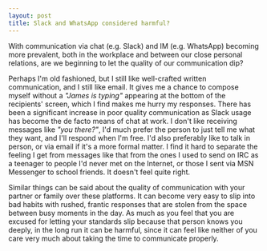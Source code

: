 ```yaml
---
layout: post
title: Slack and WhatsApp considered harmful?
---
```


With communication via chat (e.g. Slack) and IM (e.g. WhatsApp) becoming more prevalent, both in the workplace and between our close personal relations, are we beginning to let the quality of our communication dip? 

Perhaps I'm old fashioned, but I still like well-crafted written communication, and I still like email. It gives me a chance to compose myself without a *"James is typing"* appearing at the bottom of the recipients' screen, which I find makes me hurry my responses. There has been a significant increase in poor quality communication as Slack usage has become the de facto means of chat at work. I don't like receiving messages like *"you there?"*, I'd much prefer the person to just tell me what they want, and I'll respond when I'm free. I'd also preferably like to talk in person, or via email if it's a more formal matter. I find it hard to separate the feeling I get from messages like that from the ones I used to send on IRC as a teenager to people I'd never met on the Internet, or those I sent via MSN Messenger to school friends. It doesn't feel quite right.

Similar things can be said about the quality of communication with your partner or family over these platforms. It can become very easy to slip into bad habits with rushed, frantic responses that are stolen from the space between busy moments in the day. As much as you feel that you are excused for letting your standards slip because that person knows you deeply, in the long run it can be harmful, since it can feel like neither of you care very much about taking the time to communicate properly.
